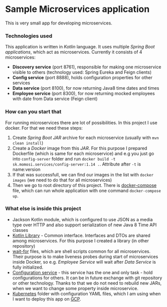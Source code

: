 # Sample Microservices application

This is very small app for developing microservices.

### Technologies used
This application is written in *Kotlin* language. It uses multiple *Spring Boot applications*, which act as microservices. Currently it consists of 4 microservices:

- **Discovery service** (port 8761), responsible for making one microservice visible to others (technology used: Spring Eureka and Feign clients)
- **Config service** (port 8888), holds configuration properties for other services
- **Data service** (port 8100), for now returning Java8 time dates and times
- **Employee service** (port 8300), for now returning mocked employees with date from Data service (Feign client)

### How can you start that
For running microservices there are lot of possibilities. In this project I use docker. For that we need these steps:

1. Create *Spring Boot* *JAR* archive for each microservice (usually with `mvn clean install`)
2. Create a *Docker* image from this *JAR*. For this purpose I prepared Dockerfile (which is same for each microservice) and e.g you just go into `config-server` folder and run `docker build -t sk.momosi.services/config-server:1.14 .`. Attribute after `-t` is name:version
3. If that was successfull, we can find our images in the list with `docker images` (we need to do that for all microservices)
4. Then we go to root directory of this project. There is [docker-compose](docker-compose.yml) file, which can run whole application with one command `docker-compose up`.

### What else is inside this project
- Jackson Kotlin module, which is configured to use JSON as a media type over HTTP and also support serialization of new Java 8 Time API classes
- [Kotlin Library](https://github.com/piskula/microservices-interface-shared) - Common interface. Interfaces and DTOs are shared among microservices. For this purpose I created a library (in other repository)
- [wait-for](employee-server/wait-for.sh) files, which are shell scripts common for all microservices. Their purpose is to make liveness probes during start of microservices inside Docker, so e.g. *Employee Service* will wait after *Data Service* is fully initialized.
- [Configuration service](config-server) - this service has the one and only task - hold configurations for others. It can be in future exchange with git repository or other technology. Thanks to that we do not need to rebuild new JARs, when we want to change some property inside microservice.
- [Kubernetes](kubernetes) folder with configuration YAML files, which I am using when I want to deploy this app on [GCP](https://cloud.google.com/gcp).
